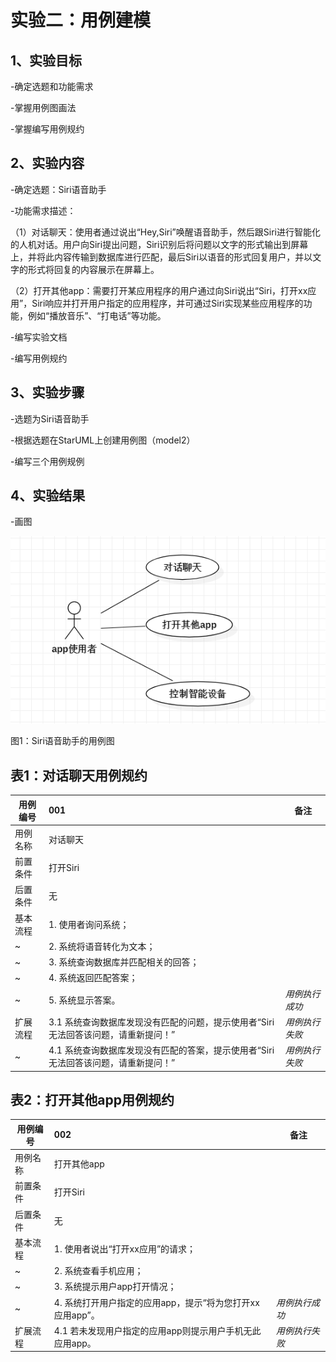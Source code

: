 # 实验二：用例建模

## 1、实验目标
 
-确定选题和功能需求

-掌握用例图画法

-掌握编写用例规约

## 2、实验内容

-确定选题：Siri语音助手

-功能需求描述：

（1）对话聊天：使用者通过说出“Hey,Siri”唤醒语音助手，然后跟Siri进行智能化的人机对话。用户向Siri提出问题，Siri识别后将问题以文字的形式输出到屏幕上，并将此内容传输到数据库进行匹配，最后Siri以语音的形式回复用户，并以文字的形式将回复的内容展示在屏幕上。

（2）打开其他app：需要打开某应用程序的用户通过向Siri说出“Siri，打开xx应用”，Siri响应并打开用户指定的应用程序，并可通过Siri实现某些应用程序的功能，例如“播放音乐”、“打电话”等功能。


-编写实验文档

-编写用例规约

## 3、实验步骤

-选题为Siri语音助手

-根据选题在StarUML上创建用例图（model2）

-编写三个用例规例

## 4、实验结果

-画图

![用例图](./model2.jpg)

图1：Siri语音助手的用例图

## 表1：对话聊天用例规约  

 用例编号   | 001 | 备注  
  -|:-|- 
 用例名称   | 对话聊天 |   
 前置条件   |    打开Siri |   
 后置条件   |   无  |   
 基本流程   | 1.	使用者询问系统；  |  
 ~| 2. 系统将语音转化为文本；  |   
 ~| 3.	系统查询数据库并匹配相关的回答；  |   
 ~| 4. 系统返回匹配答案；  |   
 ~| 5. 系统显示答案。  |  *用例执行成功*
 扩展流程  | 3.1	系统查询数据库发现没有匹配的问题，提示使用者“Siri无法回答该问题，请重新提问！”|  *用例执行失败* 
 ~|4.1 系统查询数据库发现没有匹配的答案，提示使用者“Siri无法回答该问题，请重新提问！”|  *用例执行失败* 
 
 
 ## 表2：打开其他app用例规约  

 用例编号  | 002| 备注  
 -|:-|-  
 用例名称  | 打开其他app  |   
 前置条件  |  打开Siri  |   
 后置条件  |   无 | 
 基本流程  | 1. 使用者说出“打开xx应用”的请求；  |    
 ~| 2. 系统查看手机应用；  |   
 ~| 3. 系统提示用户app打开情况；  |   
 ~| 4. 系统打开用户指定的应用app，提示“将为您打开xx应用app”。  |  *用例执行成功* 
 扩展流程  |4.1	若未发现用户指定的应用app则提示用户手机无此应用app。 | *用例执行失败*   
 
 
 

